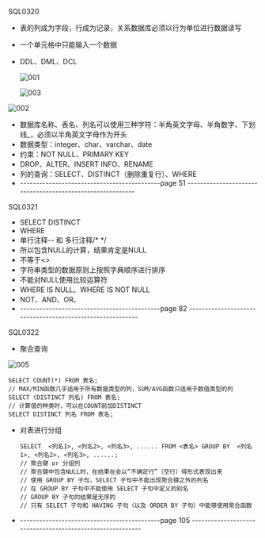 SQL0320

-  表的列成为字段，行成为记录，关系数据库必须以行为单位进行数据读写

- 一个单元格中只能输入一个数据

- DDL、DML、DCL

  ![001](C:\Users\caofei\Desktop\DayNote\SQL\001.png)

  ![003](C:\Users\caofei\Desktop\DayNote\SQL\003.png)

![002](C:\Users\caofei\Desktop\DayNote\SQL\002.png)

-  数据库名称、表名、列名可以使用三种字符：半角英文字母、半角数字、下划线_，必须以半角英文字母作为开头
-  数据类型：integer、char、varchar、date
-  约束：NOT NULL、PRIMARY KEY
-  DROP、ALTER、INSERT INFO、RENAME
-  列的查询：SELECT、DISTINCT（删除重复行）、WHERE
-  --------------------------------------------page 51 ----------------------------------------------------------




SQL0321

-  SELECT DISTINCT
-  WHERE
-  单行注释-- 和 多行注释/* */
-  所以包含NULL的计算，结果肯定是NULL
-  不等于<>
-  字符串类型的数据原则上按照字典顺序进行排序
-  不能对NULL使用比较运算符
-  WHERE IS NULL、WHERE IS NOT NULL
-  NOT、AND、OR、
-  --------------------------------------------page 82 ----------------------------------------------------------



SQL0322

-  聚合查询

  ![005](C:\Users\caofei\Desktop\DayNote\SQL\005.png)

  ```mysql
  SELECT COUNT(*) FROM 表名;
  // MAX/MIN函数几乎适用于所有数据类型的列，SUM/AVG函数只适用于数值类型的列
  SELECT (DISTINCT 列名) FROM 表名;
  // 计算值的种类时，可以在COUNT前加DISTINCT
  SELECT DISTINCT 列名 FROM 表名;
  ```

- 对表进行分组

  ```mysql
  SELECT  <列名1>, <列名2>, <列名3>, ...... FROM <表名> GROUP BY  <列名1>, <列名2>, <列名3>, ......;
  // 聚合键 or 分组列
  // 聚合键中包含NULL时，在结果在会以“不确定行”（空行）得形式表现出来
  // 使用 GROUP BY 子句，SELECT 子句中不能出现聚合键之外的列名
  // 在 GROUP BY 子句中不能使用 SELECT 子句中定义的别名
  // GROUP BY 子句的结果是无序的
  // 只有 SELECT 子句和 HAVING 子句（以及 ORDER BY 子句）中能够使用聚合函数 
  ```

- --------------------------------------------page 105 ----------------------------------------------------------